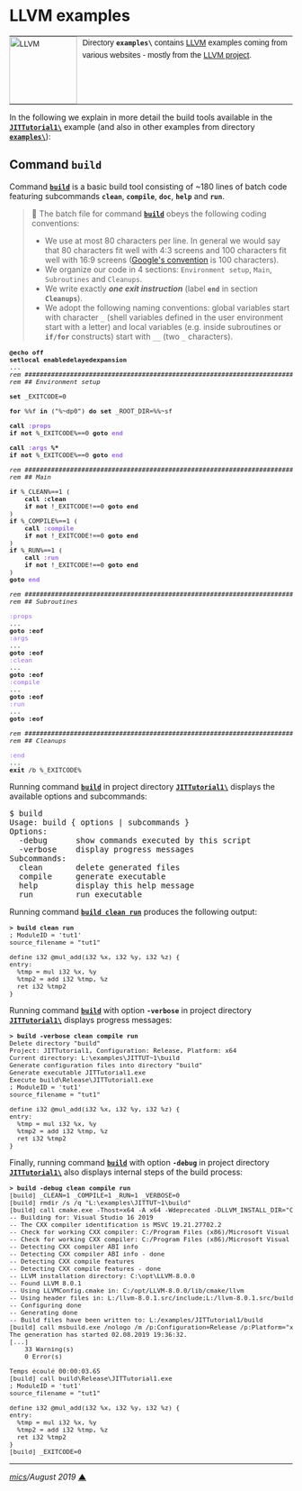 # <span id="top">LLVM examples</span>

<table style="font-family:Helvetica,Arial;font-size:14px;line-height:1.6;">
  <tr>
  <td style="border:0;padding:0 10px 0 0;min-width:120px;">
    <a href="http://dotty.epfl.ch/"><img style="border:0;width:120px;" src="https://llvm.org/img/LLVM-Logo-Derivative-1.png" alt="LLVM"/></a>
  </td>
  <td style="border:0;padding:0;vertical-align:text-top;">
    Directory <strong><code>examples\</code></strong> contains <a href="https://llvm.org/img/LLVM-Logo-Derivative-1.png" alt="LLVM">LLVM</a> examples coming from various websites - mostly from the <a href="https://llvm.org/">LLVM project</a>.
  </td>
  </tr>
</table>

In the following we explain in more detail the build tools available in the [**`JITTutorial1\`**](JITTutorial1/) example (and also in other examples from directory [**`examples\`**](./)):


## Command `build`

Command [**`build`**](JITTutorial1/build.bat) is a basic build tool consisting of ~180 lines of batch code featuring subcommands **`clean`**, **`compile`**, **`doc`**, **`help`** and **`run`**.

> **:mag_right:** The batch file for command [**`build`**](JITTutorial1/build.bat) obeys the following coding conventions:
>
> - We use at most 80 characters per line. In general we would say that 80 characters fit well with 4:3 screens and 100 characters fit well with 16:9 screens ([Google's convention](https://google.github.io/styleguide/javaguide.html#s4.4-column-limit) is 100 characters).
> - We organize our code in 4 sections: `Environment setup`, `Main`, `Subroutines` and `Cleanups`.
> - We write exactly ***one exit instruction*** (label **`end`** in section **`Cleanups`**).
> - We adopt the following naming conventions: global variables start with character `_` (shell variables defined in the user environment start with a letter) and local variables (e.g. inside subroutines or  **`if/for`** constructs) start with `__` (two `_` characters).

<pre style="font-size:80%;">
<b>@echo off</b>
<b>setlocal enabledelayedexpansion</b>
...
<i>rem ##########################################################################
rem ## Environment setup</i>

<b>set</b> _EXITCODE=0

<b>for</b> %%f <b>in</b> ("%~dp0") <b>do set</b> _ROOT_DIR=%%~sf

<b>call <span style="color:#9966ff;">:props</span></b>
<b>if not</b> %_EXITCODE%==0 <b>goto <span style="color:#9966ff;">end</span></b>

<b>call <span style="color:#9966ff;">:args</span> %*</b>
<b>if not</b> %_EXITCODE%==0 <b>goto <span style="color:#9966ff;">end</span></b>

<i>rem ##########################################################################
rem ## Main</i>

<b>if</b> %_CLEAN%==1 (
    <b>call :clean</b>
    <b>if not</b> !_EXITCODE!==0 <b>goto end</b>
)
<b>if</b> %_COMPILE%==1 (
    <b>call <span style="color:#9966ff;">:compile</span></b>
    <b>if not</b> !_EXITCODE!==0 <b>goto end</b>
)
<b>if</b> %_RUN%==1 (
    <b>call <span style="color:#9966ff;">:run</span></b>
    <b>if not</b> !_EXITCODE!==0 <b>goto end</b>
)
<b>goto <span style="color:#9966ff;">end</span></b>

<i>rem ##########################################################################
rem ## Subroutines</i>

<span style="color:#9966ff;">:props</span>
...
<b>goto :eof</b>
<span style="color:#9966ff;">:args</span>
...
<b>goto :eof</b>
<span style="color:#9966ff;">:clean</span>
...
<b>goto :eof</b>
<span style="color:#9966ff;">:compile</span>
...
<b>goto :eof</b>
<span style="color:#9966ff;">:run</span>
...
<b>goto :eof</b>

<i>rem ##########################################################################
rem ## Cleanups</i>

<span style="color:#9966ff;">:end</span>
...
<b>exit</b> /b %_EXITCODE%
</pre>

Running command [**`build`**](JITTutorial1/build.bat) in project directory [**`JITTutorial1\`**](JITTutorial1/) displays the available options and subcommands:

<pre>
$ build
Usage: build { options | subcommands }
Options:
  -debug      show commands executed by this script
  -verbose    display progress messages
Subcommands:
  clean       delete generated files
  compile     generate executable
  help        display this help message
  run         run executable
</pre>

Running command [**`build clean run`**](JITTutorial1/build.bat) produces the following output:

<pre style="font-size:80%;">
<b>&gt; build clean run</b>                            
; ModuleID = 'tut1'                            
source_filename = "tut1"                       
                                               
define i32 @mul_add(i32 %x, i32 %y, i32 %z) {  
entry:                                         
  %tmp = mul i32 %x, %y                        
  %tmp2 = add i32 %tmp, %z                     
  ret i32 %tmp2                                
}                                              
</pre>


Running command [**`build`**](JITTutorial/build.bat) with option **`-verbose`** in project directory [**`JITTutorial1\`**](JITTutorial1/) displays progress messages:

<pre style="font-size:80%;">
<b>&gt; build -verbose clean compile run</b>                         
Delete directory "build"                                    
Project: JITTutorial1, Configuration: Release, Platform: x64
Current directory: L:\examples\JITTUT~1\build               
Generate configuration files into directory "build"         
Generate executable JITTutorial1.exe                        
Execute build\Release\JITTutorial1.exe                      
; ModuleID = 'tut1'                                         
source_filename = "tut1"                                    
                                                            
define i32 @mul_add(i32 %x, i32 %y, i32 %z) {               
entry:                                                      
  %tmp = mul i32 %x, %y                                     
  %tmp2 = add i32 %tmp, %z                                  
  ret i32 %tmp2                                             
}                                                           
</pre>

Finally, running command [**`build`**](JITTutorial1/build.bat) with option **`-debug`** in project directory [**`JITTutorial1\`**](JITTutorial1/) also displays internal steps of the build process:

<pre style="font-size:80%;">
<b>&gt; build -debug clean compile run</b> 
[build] _CLEAN=1 _COMPILE=1 _RUN=1 _VERBOSE=0
[build] rmdir /s /q "L:\examples\JITTUT~1\build"
[build] call cmake.exe -Thost=x64 -A x64 -Wdeprecated -DLLVM_INSTALL_DIR="C:\opt\LLVM-8.0.0" ..
-- Building for: Visual Studio 16 2019
-- The CXX compiler identification is MSVC 19.21.27702.2
-- Check for working CXX compiler: C:/Program Files (x86)/Microsoft Visual Studio/2019/Community/VC/Tools/MSVC/14.21.27702/bin/Hostx64/x64/cl.exe
-- Check for working CXX compiler: C:/Program Files (x86)/Microsoft Visual Studio/2019/Community/VC/Tools/MSVC/14.21.27702/bin/Hostx64/x64/cl.exe -- works
-- Detecting CXX compiler ABI info 
-- Detecting CXX compiler ABI info - done
-- Detecting CXX compile features
-- Detecting CXX compile features - done
-- LLVM installation directory: C:\opt\LLVM-8.0.0
-- Found LLVM 8.0.1
-- Using LLVMConfig.cmake in: C:/opt/LLVM-8.0.0/lib/cmake/llvm 
-- Using header files in: L:/llvm-8.0.1.src/include;L:/llvm-8.0.1.src/build/include 
-- Configuring done
-- Generating done
-- Build files have been written to: L:/examples/JITTutorial1/build
[build] call msbuild.exe /nologo /m /p:Configuration=Release /p:Platform="x64" "L:\example\JITTUT~1\build\JITTutorial1.sln"
The generation has started 02.08.2019 19:36:32.
[...]
    33 Warning(s)
    0 Error(s)

Temps écoulé 00:00:03.65
[build] call build\Release\JITTutorial1.exe
; ModuleID = 'tut1'
source_filename = "tut1"

define i32 @mul_add(i32 %x, i32 %y, i32 %z) {
entry:
  %tmp = mul i32 %x, %y
  %tmp2 = add i32 %tmp, %z
  ret i32 %tmp2
}
[build] _EXITCODE=0
</pre>


***

*[mics](http://lampwww.epfl.ch/~michelou/)/August 2019* [**&#9650;**](#top)
